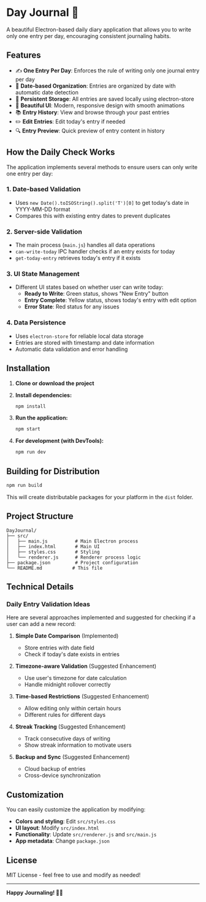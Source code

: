 # Day Journal 📖

A beautiful Electron-based daily diary application that allows you to write only one entry per day, encouraging consistent journaling habits.

## Features

- ✍️ **One Entry Per Day**: Enforces the rule of writing only one journal entry per day
- 📅 **Date-based Organization**: Entries are organized by date with automatic date detection
- 💾 **Persistent Storage**: All entries are saved locally using electron-store
- 🎨 **Beautiful UI**: Modern, responsive design with smooth animations
- 📚 **Entry History**: View and browse through your past entries
- ✏️ **Edit Entries**: Edit today's entry if needed
- 🔍 **Entry Preview**: Quick preview of entry content in history

## How the Daily Check Works

The application implements several methods to ensure users can only write one entry per day:

### 1. **Date-based Validation**
- Uses `new Date().toISOString().split('T')[0]` to get today's date in YYYY-MM-DD format
- Compares this with existing entry dates to prevent duplicates

### 2. **Server-side Validation**
- The main process (`main.js`) handles all data operations
- `can-write-today` IPC handler checks if an entry exists for today
- `get-today-entry` retrieves today's entry if it exists

### 3. **UI State Management**
- Different UI states based on whether user can write today:
  - **Ready to Write**: Green status, shows "New Entry" button
  - **Entry Complete**: Yellow status, shows today's entry with edit option
  - **Error State**: Red status for any issues

### 4. **Data Persistence**
- Uses `electron-store` for reliable local data storage
- Entries are stored with timestamp and date information
- Automatic data validation and error handling

## Installation

1. **Clone or download the project**
2. **Install dependencies:**
   ```bash
   npm install
   ```

3. **Run the application:**
   ```bash
   npm start
   ```

4. **For development (with DevTools):**
   ```bash
   npm run dev
   ```

## Building for Distribution

```bash
npm run build
```

This will create distributable packages for your platform in the `dist` folder.

## Project Structure

```
DayJournal/
├── src/
│   ├── main.js          # Main Electron process
│   ├── index.html       # Main UI
│   ├── styles.css       # Styling
│   └── renderer.js      # Renderer process logic
├── package.json         # Project configuration
└── README.md           # This file
```

## Technical Details

### Daily Entry Validation Ideas

Here are several approaches implemented and suggested for checking if a user can add a new record:

1. **Simple Date Comparison** (Implemented)
   - Store entries with date field
   - Check if today's date exists in entries

2. **Timezone-aware Validation** (Suggested Enhancement)
   - Use user's timezone for date calculation
   - Handle midnight rollover correctly

3. **Time-based Restrictions** (Suggested Enhancement)
   - Allow editing only within certain hours
   - Different rules for different days

4. **Streak Tracking** (Suggested Enhancement)
   - Track consecutive days of writing
   - Show streak information to motivate users

5. **Backup and Sync** (Suggested Enhancement)
   - Cloud backup of entries
   - Cross-device synchronization

## Customization

You can easily customize the application by modifying:

- **Colors and styling**: Edit `src/styles.css`
- **UI layout**: Modify `src/index.html`
- **Functionality**: Update `src/renderer.js` and `src/main.js`
- **App metadata**: Change `package.json`

## License

MIT License - feel free to use and modify as needed!

---

**Happy Journaling! 📝✨**

